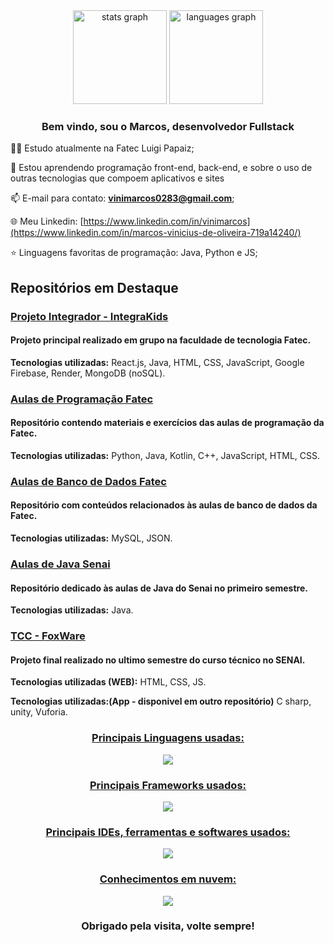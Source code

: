 <div align="center">
  <img src="https://github-readme-stats.vercel.app/api?username=ViniMarkos283&hide_title=false&hide_rank=false&show_icons=true&include_all_commits=true&count_private=true&disable_animations=false&theme=dracula&locale=en&hide_border=false&order=1" height="150" alt="stats graph"  />
  <img src="https://github-readme-stats.vercel.app/api/top-langs?username=ViniMarkos283&locale=en&hide_title=false&layout=compact&card_width=320&langs_count=5&theme=dracula&hide_border=false&order=2" height="150" alt="languages graph"  />
</div>

<h3 align="center">Bem vindo, sou o Marcos, desenvolvedor Fullstack</h3>
 
</div>

👩‍💻 Estudo atualmente na Fatec Luigi Papaiz;

🧠 Estou aprendendo programação front-end, back-end, e sobre o uso de outras tecnologias que compoem aplicativos e sites

📫 E-mail para contato: **vinimarcos0283@gmail.com**;

🌐 Meu Linkedin: [https://www.linkedin.com/in/vinimarcos](https://www.linkedin.com/in/marcos-vinicius-de-oliveira-719a14240/)

⭐ Linguagens favoritas de programação: Java, Python e JS;

## Repositórios em Destaque
### [Projeto Integrador - IntegraKids](https://github.com/Jornada-Da-Inclusao/FrontEnd)
#### Projeto principal realizado em grupo na faculdade de tecnologia Fatec.
**Tecnologias utilizadas:** React.js, Java, HTML, CSS, JavaScript, Google Firebase, Render, MongoDB (noSQL).

### [Aulas de Programação Fatec](https://github.com/ViniMarkos283/AulasProgramacao-Fatec)
#### Repositório contendo materiais e exercícios das aulas de programação da Fatec.  
**Tecnologias utilizadas:** Python, Java, Kotlin, C++, JavaScript, HTML, CSS.

### [Aulas de Banco de Dados Fatec](https://github.com/ViniMarkos283/AulasBancoDeDados-Fatec)
#### Repositório com conteúdos relacionados às aulas de banco de dados da Fatec.  
**Tecnologias utilizadas:** MySQL, JSON.

### [Aulas de Java Senai](https://github.com/ViniMarkos283/aulas-java-senai-1sem)
#### Repositório dedicado às aulas de Java do Senai no primeiro semestre.  
**Tecnologias utilizadas:** Java.

### [TCC - FoxWare](https://github.com/ViniMarkos283/FoxWare-Web)
#### Projeto final realizado no ultimo semestre do curso técnico no SENAI.
**Tecnologias utilizadas (WEB):** HTML, CSS, JS.

**Tecnologias utilizadas:(App - disponivel em outro repositório)** C sharp, unity, Vuforia.

<div align="center">
<p align="center">
  <a href="https://skillicons.dev">
   <h3>Principais Linguagens usadas:</h3>
    <img src="https://skillicons.dev/icons?i=java,python,kotlin,html,css,js,cs,mysql&perline=4" />
   <h3>Principais Frameworks usados:</h3>
    <img src="https://skillicons.dev/icons?i=bootstrap,spring,angular,react&perline=5" />
   <h3>Principais IDEs, ferramentas e softwares usados:</h3>
    <img src="https://skillicons.dev/icons?i=vscode,eclipse,visualstudio,idea,unity,nodejs,mongodb,firebase,androidstudio&perline=3"/>
   <h3>Conhecimentos em nuvem:</h3>
    <img src="https://skillicons.dev/icons?i=gcp,aws"/>
  </a>
</p>
</div>

<h3 align="center">Obrigado pela visita, volte sempre!</h3>
  


